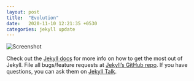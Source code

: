 ```yaml
---
layout: post
title:  "Evolution"
date:   2020-11-10 12:21:35 +0530
categories: jekyll update
---
```


![Screenshot](https://i.makeagif.com/media/3-02-2016/AhEjJX.gif)


Check out the [Jekyll docs][jekyll-docs] for more info on how to get the most out of Jekyll. File all bugs/feature requests at [Jekyll’s GitHub repo][jekyll-gh]. If you have questions, you can ask them on [Jekyll Talk][jekyll-talk].

[jekyll-docs]: https://jekyllrb.com/docs/home
[jekyll-gh]:   https://github.com/jekyll/jekyll
[jekyll-talk]: https://talk.jekyllrb.com/
